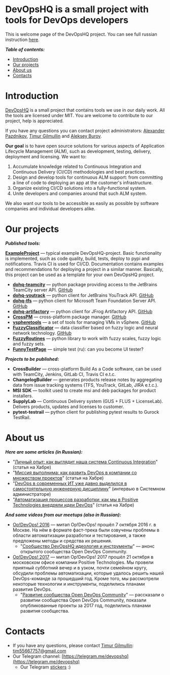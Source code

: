 DevOpsHQ is a small project with tools for DevOps developers
============================================================
This is welcome page of the DevOpsHQ project. You can see full russian instruction [here](https://github.com/devopshq/devopshq/blob/master/README_RU.md/).


***Table of contents:***
- [Introduction](#Introduction)
- [Our projects](#Links)
- [About us](#About)
- [Contacts](#Contacts)


# Introduction <a name="Introduction"></a>

[DevOpsHQ](https://github.com/devopshq) is a small project that contains tools we use in our daily work. All the tools are licensed under MIT.
You are welcome to contribute to our project, help is appreciated.

If you have any questions you can contact project administrators: [Alexander Pazdnikov](https://github.com/apazdnikov), [Timur Gilmullin](https://github.com/Tim55667757) and [Aleksey Burov](https://github.com/orgs/devopshq/people/allburov). 

**Our goal** is to have open source solutions for various aspects of Application Lifecycle Management (ALM), such as development, testing, delivery, deployment and licensing. 
We want to:
1. Accumulate knowledge related to Continuous Integration and Continuous Delivery (CI/CD) methodologies and best practices.
2. Design and develop tools for continuous ALM support: from committing a line of code to deploying an app at the customer's infrastructure.
3. Organize existing CI/CD solutions into a fully-functional system.
4. Unite developers and companies around that such ALM system.

We also want our tools to be accessible as easily as possible by software companies and individual developers alike.

# Our projects <a name="Links"></a>

***Published tools:***

**[ExampleProject](https://devopshq.github.io/ExampleProject/)** — typical example DevOpsHQ-project.
Basic functionality is implemented, such as code quality, build, tests, deploy to pypi and notifications.
Travis CI is used for CI/CD.
Documentation contains examples and recommendations for deploying a project in a similar manner.
Basically, this project can be used as a template for your own DevOpsHQ project.


* **[dohq-teamcity](https://devopshq.github.io/teamcity)** — python package providing access to the JetBrains TeamCity server API. [GitHub](https://github.com/devopshq/teamcity)
* **[dohq-youtrack](https://devopshq.github.io/youtrack/)** — python client for JetBrains YouTrack API.  [GitHub](https://github.com/devopshq/youtrack)
* **[dohq-tfs](https://devopshq.github.io/tfs/)** — python client for Microsoft Team Foundation Server API. [GitHub](https://github.com/devopshq/tfs)
* **[dohq-artifactory](https://devopshq.github.io/artifactory/)** — python client for JFrog Artifactory API. [GitHub](https://github.com/devopshq/artifactory)
* **[CrossPM](http://devopshq.github.io/crosspm/)** — cross-platform package manager. [GitHub](https://github.com/devopshq/crosspm)
* **[vspheretools](http://devopshq.github.io/vspheretools/)** — a set of tools for managing VMs in vSphere. [GitHub](https://github.com/devopshq/vspheretools)
* **[FuzzyClassificator](https://devopshq.github.io/FuzzyClassificator/)** — data classifier based on fuzzy logic and neural network technology. [GitHub](https://github.com/devopshq/FuzzyClassificator)
* **[FuzzyRoutines](https://github.com/devopshq/FuzzyRoutines/)** — python library to work with fuzzy scales, fuzzy logic and fuzzy sets.
* **[FunnyTestPage](https://github.com/devopshq/FunnyTestPage)** — simple test (ru): can you become UI tester?

***Projects to be published:***

* **CrossBuilder** — cross-platform Build As a Code software, can be used with TeamCity, Jenkins, GitLab CI, Travis CI e.t.c. 
* **ChangelogBuilder** — generates products release notes by aggregating data from issue tracking systems (TFS, YouTrack, GitLab, JIRA e.t.c.). 
* **MSI SDK** — toolkit used to create msi and deb packages for product installers.
* **SupplyLab** — Continuous Delivery system (GUS + FLUS + LicenseLab). Delivers products, updates and licenses to customer.
* **pytest-testrail** — python client for publishing pytest results to Gurock TestRail.


# About us <a name="About"></a>

***Here are some articles (in Russian):***

- "[Личный опыт: как выглядит наша система Continuous Integration](https://habrahabr.ru/company/pt/blog/313616/)" (статья на Хабре)
- "[Миссия выполнима: как развить DevOps в компании со множеством проектов](https://habrahabr.ru/company/pt/blog/310584/)" (статья на Хабре)
- "[DevOps в современных ИТ уже давно выделился в самостоятельную инженерную дисциплину﻿](http://samag.ru/archive/article/3543)" (интервью в Системном администраторе)
- "[Автоматизация процессов разработки: как мы в Positive Technologies внедряли идеи DevOps](https://habrahabr.ru/company/pt/blog/343884/)" (статья на Хабре)

***And some videos from our meetups (also in Russian):***

- [Op!DevOps! 2016](https://www.youtube.com/playlist?list=PLEl1NAXHTFNxcKRN09VQThNbQ33neUyfn) — митап Op!DevOps! прошёл 7 октября 2016 г. в Москве. На нём в формате фаст-трека были озвучены проблемы в области автоматизации разработки и тестирования, а также предложены методы и средства их решения. 
    - "[Сообщество DevOpsHQ идеология и инструменты](https://www.youtube.com/watch?v=BeIeaeVVRbc&index=16&t=0s&list=PLEl1NAXHTFNxcKRN09VQThNbQ33neUyfn)" — анонс открытого сообщества Open DevOps Community. 
- [Op!DevOps! 2017](https://www.youtube.com/playlist?list=PLEl1NAXHTFNyUW3toSkHLL4Jl1cw4vWkc) — митап Op!DevOps! 2017 прошёл 21 октября в московском офисе компании Positive Technologies. Мы провели приятный субботний вечер и в узком, почти семейном кругу, обсудили проблемы автоматизации, которые удалось решить нашей DevOps-команде за прошедший год. Кроме того, мы рассмотрели некоторые технологии и инструменты, поделились планами развития DevOps. 
    - "[Развитие сообщества Open DevOps Community](https://www.youtube.com/watch?v=fYjV-eZlvVA&t=46s&list=PLEl1NAXHTFNyUW3toSkHLL4Jl1cw4vWkc&index=8)" — рассказали о развитии сообщества Open DevOps Community, показали опубликованные проекты за 2017 год, поделились планами развития сообщества. 


# Contacts <a name="Contacts"></a>

- If you have any questions, please contact [Timur Gilmullin](https://github.com/Tim55667757): [tim55667757@gmail.com](mailto:tim55667757@gmail.com)   
- Our Telegram channel: [https://telegram.me/devopshq](https://telegram.me/devopshq)
    - Our Telegram [stickers](https://telegram.me/addstickers/opdevops) :)
